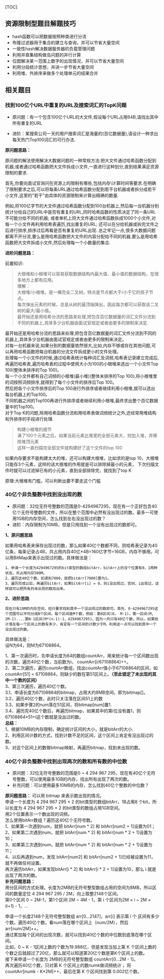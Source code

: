 [TOC]



## 资源限制型题目解题技巧

- hash函数可以把数据按照种类进行分流
- 布隆过滤器用于集合的建立与查询，并可以节省大量空间
- 一致性hash解决数据服务器的负载管理问题
- 利用并查集结构做岛问题的并行计算
- 位图解决某一范围上数字的出现情况，并可以节省大量空间
- 利用分段统计思想，并进一步节省大量空间
- 利用堆、外排序来做多个处理单元的结果合并
## 相关题目
### 找到100亿个URL中重复的URL及搜索词汇的TopK问题
- 原问题：有一个包含100亿个URL的大文件,假设每个URL占用64B,请找出其中所有重复的URL

- 进阶：某搜索公司一天的用户搜索词汇是海量的(百亿数据量),请设计一种求出每天热门Top100词汇的可行办法.

**原问题思路：**

原问题的解法使用解决大数据问题的一种常规方法:把大文件通过哈希函数分配到机器,或者通过哈希函数把大文件拆成小文件,一直进行这种划分,直到结果满足资源限制的要求.

首先,你要向面试官询问在资源上的限制有哪些,包括内存\计算时间等要求.在明确了限制要求之后,可以将每条URL通过哈希函数分配到若干台机器或者拆分成若干小文件,这里的"若干"由具体的资源限制来计算出精确的数量.

例如,将100亿字节的大文件通过哈希函数分配到100台机器上,然后每一台机器分别统计分给自己的URL中是否有重复的URL,同时哈希函数的性质决定了同一条URL不可能分给不同的机器;
或者单机上将大文件通过哈希函数拆成1000个小文件,对每一个小文件再利用哈希表遍历,找出重复的URL;
还可以在分给机器或拆完文件之后进行排序,排序过后再看是否有重复的URL出现.
总之牢记一点,很多大数据问题都离不开分流,要么是用哈希函数把大文件的内容分配给不同的机器,要么是用哈希函数把大文件拆成小文件,然后处理每一个小数量的集合.

**进阶问题思路：**

前置知识:
> 大根堆和小根堆可以容易获取数据结构内最大值、最小值的数据结构，在很多地方上都有应用。<br/>
> 理解：<br/>
> 大根堆/小根堆，是一棵完全二叉树。特点是节点都大于/小于它的孩子节点。<br/>
> 每次弹出元素的时候，总是从树的最顶端弹出，因此每次都可以获取该二叉树的最大/最小值。<br/>
> 最开始还是用哈希分流的思路来处理,把包含百亿数据量的词汇文件分流到不同的机器上,具体多少台机器由面试官规定或者由更多的限制来决定.

最开始还是用哈希分流的思路来处理,把包含百亿数据量的词汇文件分流到不同的机器上,具体多少台机器由面试官规定或者由更多的限制来决定。<br/>
对每一台机器来说,如果分到的数据量依然很大,比如,内存不够或存在其他问题,可以再用哈希函数把每台机器的分流文件拆成更小的文件处理。<br/>
处理每一个小文件的时候,通过哈希表统计每种词汇及词频,哈希表记录建立完成后,再遍历哈希表,遍历哈希表的过程中使用大小为100的小根堆来选出一个小文件Top 100(整体未排序的Top 100)。<br/>
每一个小文件都有自己词频的小根堆(最小堆)(整体未排序的Top 100),将小根堆里的词按照词频排序,就得到了每个小文件的排序后Top 100。<br/>
然后把各个小文件排序后的Top 100进行外排序或者继续利用小根堆,就可以选出每台机器上的Top100。<br/>
不同机器之间的Top100再进行外排序或者继续利用小根堆,最终求出整个百亿数据量中的Top100。<br/>
对于Top K的问题,除用哈希函数分流和用哈希表做词频统计之外,还经常用堆结构和外排序的手段进行处理.<br/>

> 构建小根堆的细节<br/>
> 满了100个元素之后，如果当前元素比堆里的全部元素大，则加入堆，并移除堆顶元素<br/>
> 这样一直扫描完全部文件就构建好了这个文件的top 100


如果内存要求不能构建太大的堆，还可以构建大根堆，比如求的是top 10，大根堆只能存3个元素，这样的话大根堆的作用就是可以排除掉最小的元素，
下次扫描文件时就可以过滤掉已有的小元素，直到全部排除完，就找到了top K

原理:大根堆有门槛，可以判断出要不要走这个门槛


### 40亿个非负整数中找到没出现的数

- 原问题：32位无符号整数的范围是0-4294967295，现在有一个正好包含40亿个无符号整数的文件，所以在整个范围中必然有没出现过的数。最多一可使用1GB的内存空间，怎么找到左右没出现过的数？
- 进阶：内存限制为10MB，但是只用找到一个没有出现过的数即可。

**1、原问题思路**

如果用哈希表来保存出现过的数，那么如果40亿个数都不同，则哈希表记录为40亿条，每条记录占4B，共占用内存40亿*4B=160亿字节=16GB，内存不够用。可以用BitMap来表示出现过的数。具体做法是：

    1、申请一个长度为4294967295的bit类型的数组bitArr，bitArr上的没个位置有0，1两种状态，共占用内存500M。
    2、遍历这40亿个数，如遇到7000，就把bitArr[7000]置为1。
    3、遍历完成以后，再遍历bitArr，如果bitArr[i] = 0，则i没出现过，否则，i出现过，这样就可以把所有的未出现的数找出来。
**2、进阶思路**

    现在只有10M的内存空间，但只要求找到其中一个没出现过的数即可。首先，0-4294967295这个范围可以平均分成N个区间，每个区间是M个数，例如：第0区间(0， M-1)，第一区间(M, 2M-1)....第N-1区间(M*(n-1)-1，4294967295)。因为一共只有40亿个数，所以，如果统计落在每一个区间上的数有多少，肯定有一个区间的计数少于M。利用这一点可以找到其中一个没出现过的数。
具体做法是：<br/>
设N为64，则M为67108864。<br/>

1、第一次遍历时，先申请长度为64的数组countArr，用来统计每一个区间数出现的次数，遍历40亿个数，当前数为i， countArr[i/67108864]++。<br/>
2、第二次遍历，遍历countArr数组，找出countArr值小于67108864的区间，如countArr[51] < 67108864，则缺少的数在第51区间上。**（至此锁定了未出现的其中一个数的区间）**<br/>
3、第三次遍历，遍历40亿个数。<br/>
3.1、申请长度为67108864的bitmap，占用大约8MB空间，即为bitmap[]。<br/>
3.2、遍历40亿个数，此时只关注落在区间51上的数<br/>
3.3、如果步骤2的num落在51区间，将bitmap[num]置1.<br/>
3.4、遍历完40亿个数后，再遍历bitmap，如果其中的第i位没有置1，则67108864*51+i这个数就是没出过的数。<br/>
**总结：**<br/>
1、根据10MB的内存限制，确定统计区间的大小，就是bitArr的大小.<br/>
2、利用区间计数的方式，找到计数不足的区间，这个区间上肯定有没出现过的数。<br/>
3、对这个区间上的数做bitmap映射，再遍历bitmap，找到未出现的数。

### 40亿个非负整数中找到出现两次的数和所有数的中位数
- 原问题：32位无符号整数的范围是0 ~ 4 294 967 295，现在有40亿个无符号整数，可以使用最多1GB的内存，找出所有出现了两次的数。
- 补充问题：可以使用最多10MB的内存，怎么找到40亿个整数的中位数？

**原问题思路：**
可以用 bitmap 来表示数出现的情况。<br/>
申请一个长度为 4 294 967 295 × 2 的bit类型的数组bitArr，1B占用8 个bit，所以长度为 4 294 967 295 × 2 的bit类型的数组占用1GB空间。<br/>
用2个位置表示一个数出现的词频。<br/>
怎么使用bitArr数组？遍历这40亿个无符号数。<br/>
1、如果第一次遇到num，就把 bitArr[num * 2] 和 bitArr[num2 + 1]设置为01；<br/>
2、如果第二次遇到num，就把 bitArr[num * 2] 和 bitArr[num * 2 + 1]设置为10；<br/>
3、如果第三次遇到num，就把 bitArr[num * 2] 和 bitArr[num * 2 + 1]设置为11；<br/>
4、以后再遇到num，发现 bitArr[num2] 和 bitArr[num2 + 1]已经被设置为11，就不再做任何设置。<br/>
再次遍历bitArr，如果发现bitArr[i * 2] 和 bitArr[i * 2 + 1]设置为10，那么 i 就是出现了两次的数。<br/>
**补充问题思路：**<br/>
用分区间的方式处理。长度为2MB的无符号整型数组占用的空间为8MB，所以区间的数量定位 4 294 967 295 / 2M，向上取整2148个区间。<br/>
第0个区间 0 ~ 2M-1，第1个区间 2M ~ 4M - 1，第 i 个区间为2M × i ~ 2M × (i+1) - 1，…<br/>

申请一个长度2148个无符号整型数组 arr[0…2147]，arr[i] 表示第 i 个 区间有多少个数。遍历40亿个数，看num落在哪个区间上（num/2M），然后arr[num/2M]++。<br/>
通过累加每个区间的出现次数，就可以找到40亿个数的中位数到底落在哪个区间。<br/>
比如，0 ~ K - 1区间上数的个数为19.988亿，但是发现当加上第 K 个区间上数的个数之后就超过了20亿，那么就可以知道第20亿个数是第K个区间上的数。<br/>
接下来申请一个长度为 2MB的无符号整型数组 countArr[0…2M - 1]。<br/>
再次遍历40亿个数，只对第 K 个区间上的数numk做词频统计 ，将 countArr[numk - K*2M]++，最后在第 K 个区间找到第 0.002亿个数。<br/>

